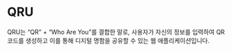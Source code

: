 # QRU
QRU는 “QR” + “Who Are You”를 결합한 말로, 사용자가 자신의 정보를 입력하여 QR 코드를 생성하고 이를 통해 디지털 명함을 공유할 수 있는 웹 애플리케이션입니다.
